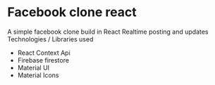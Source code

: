 # Facebook clone react
A simple facebook clone build in React
Realtime posting and updates
Technologies / Libraries used
* React Context Api
* Firebase firestore
* Material UI
* Material Icons